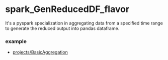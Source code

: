 # spark_GenReducedDF_flavor
It's a pyspark specialization in aggregating data from a specified time range to generate the reduced output into pandas dataframe.

### example
* [projects/BasicAggregation](projects/BasicAggregation)
